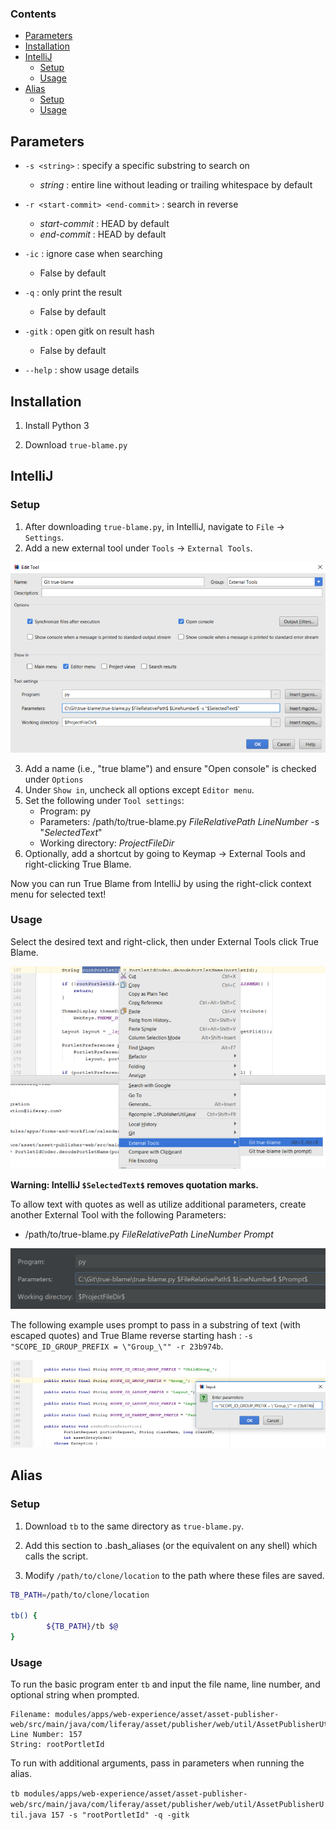 ### Contents
- [Parameters](#parameters)
- [Installation](#installation)
- [IntelliJ](#intellijsetup)
    - [Setup](#intellijsetup)
    - [Usage](#intellijusage)
- [Alias](#aliassetup)
	- [Setup](#aliassetup)
	- [Usage](#aliasusage)

## Parameters

- `-s <string>` : specify a specific substring to search on
   - *string* : entire line without leading or trailing whitespace by default

- `-r <start-commit> <end-commit>` : search in reverse
   - *start-commit* : HEAD by default
   - *end-commit* : HEAD by default
   
- `-ic` : ignore case when searching
   - False by default

- `-q` : only print the result
   - False by default

- `-gitk` : open gitk on result hash
   - False by default
   
- `--help` : show usage details

## Installation
1. Install Python 3

2. Download `true-blame.py`

<a name="intellijsetup" />

## IntelliJ 

### Setup

1. After downloading `true-blame.py`, in IntelliJ, navigate to `File` -> `Settings`.
2. Add a new external tool under `Tools` -> `External Tools`.

![External Tools screenshot](https://github.com/Alec-Shay/true-blame/blob/master/img/IntelliJExternalToolSetup.png)

3. Add a name (i.e., "true blame") and ensure "Open console" is checked under `Options`
4. Under `Show in`, uncheck all options except `Editor menu`.
5. Set the following under `Tool settings`:
   - Program: py
   - Parameters: /path/to/true-blame.py $FileRelativePath$ $LineNumber$ -s "$SelectedText$"
   - Working directory: $ProjectFileDir$
6. Optionally, add a shortcut by going to Keymap -> External Tools and right-clicking True Blame.

Now you can run True Blame from IntelliJ by using the right-click context menu for selected text!

<a name="intellijusage" />

### Usage

Select the desired text and right-click, then under External Tools click True Blame.

![Right-click context screenshot](https://github.com/Alec-Shay/true-blame/blob/master/img/SampleIntelliJUse.png)


**Warning: IntelliJ `$SelectedText$` removes quotation marks.**  

To allow text with quotes as well as utilize additional parameters, create another External Tool with the following Parameters:
   - /path/to/true-blame.py $FileRelativePath$ $LineNumber$ $Prompt$

![Right-click prompt screenshot](https://github.com/Alec-Shay/true-blame/blob/master/img/IntelliJPromptParameters.png)

The following example uses prompt to pass in a substring of text (with escaped quotes) and True Blame reverse starting hash : `-s "SCOPE_ID_GROUP_PREFIX = \"Group_\"" -r 23b974b`.
   
![Right-click prompt screenshot](https://github.com/Alec-Shay/true-blame/blob/master/img/SampleIntelliJPrompt.png)
   

<a name="aliassetup" />

## Alias

### Setup

1. Download `tb` to the same directory as `true-blame.py`.

2. Add this section to .bash_aliases (or the equivalent on any shell) which calls the script.
 
3. Modify `/path/to/clone/location` to the path where these files are saved.

```bash
TB_PATH=/path/to/clone/location

tb() {
        ${TB_PATH}/tb $@
}
```

<a name="aliasusage" />

### Usage

To run the basic program enter `tb` and input the file name, line number, and optional string when prompted.
```
Filename: modules/apps/web-experience/asset/asset-publisher-web/src/main/java/com/liferay/asset/publisher/web/util/AssetPublisherUtil.java
Line Number: 157
String: rootPortletId
```

To run with additional arguments, pass in parameters when running the alias.

`tb modules/apps/web-experience/asset/asset-publisher-web/src/main/java/com/liferay/asset/publisher/web/util/AssetPublisherUtil.java 157 -s "rootPortletId" -q -gitk`